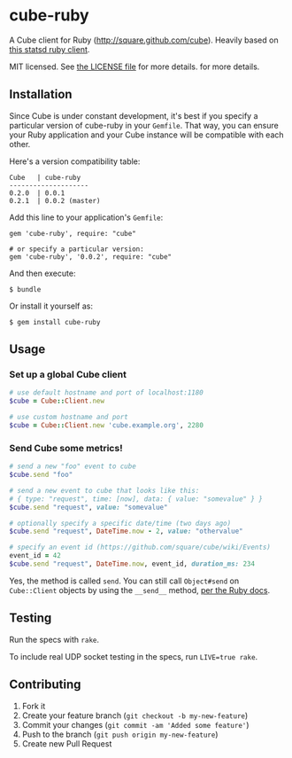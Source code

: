 # cube-ruby

A Cube client for Ruby (http://square.github.com/cube). Heavily based on
[this statsd ruby client][sdc].

MIT licensed. See [the LICENSE file][license] for more details.
for more details.

## Installation

Since Cube is under constant development, it's best if you specify a particular
version of cube-ruby in your `Gemfile`. That way, you can ensure your Ruby
application and your Cube instance will be compatible with each other.

Here's a version compatibility table:

    Cube   | cube-ruby
    --------------------
    0.2.0  | 0.0.1
    0.2.1  | 0.0.2 (master)

Add this line to your application's `Gemfile`:

    gem 'cube-ruby', require: "cube"

    # or specify a particular version:
    gem 'cube-ruby', '0.0.2', require: "cube"

And then execute:

    $ bundle

Or install it yourself as:

    $ gem install cube-ruby

## Usage

### Set up a global Cube client

```ruby
# use default hostname and port of localhost:1180
$cube = Cube::Client.new

# use custom hostname and port
$cube = Cube::Client.new 'cube.example.org', 2280
```

### Send Cube some metrics!

```ruby
# send a new "foo" event to cube
$cube.send "foo"

# send a new event to cube that looks like this:
# { type: "request", time: [now], data: { value: "somevalue" } }
$cube.send "request", value: "somevalue"

# optionally specify a specific date/time (two days ago)
$cube.send "request", DateTime.now - 2, value: "othervalue"

# specify an event id (https://github.com/square/cube/wiki/Events)
event_id = 42
$cube.send "request", DateTime.now, event_id, duration_ms: 234
```

Yes, the method is called `send`. You can still call `Object#send` on
`Cube::Client` objects by using the `__send__` method, [per the Ruby docs][rd].

## Testing

Run the specs with `rake`.

To include real UDP socket testing in the specs, run `LIVE=true rake`.

## Contributing

1. Fork it
2. Create your feature branch (`git checkout -b my-new-feature`)
3. Commit your changes (`git commit -am 'Added some feature'`)
4. Push to the branch (`git push origin my-new-feature`)
5. Create new Pull Request

[sdc]: https://github.com/github/statsd-ruby
[license]: https://github.com/codykrieger/cube-ruby/blob/master/LICENSE
[rd]: http://ruby-doc.org/core-1.9.3/Object.html#method-i-send


